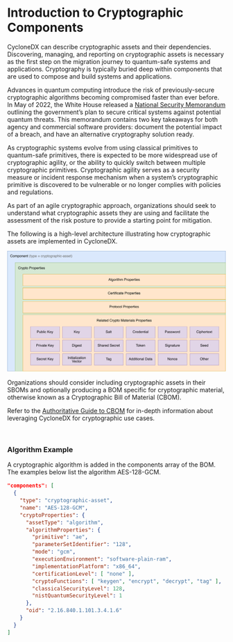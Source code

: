 # Introduction to Cryptographic Components

CycloneDX can describe cryptographic assets and their dependencies. Discovering, managing, and reporting on cryptographic
assets is necessary as the first step on the migration journey to quantum-safe systems and applications. Cryptography is
typically buried deep within components that are used to compose and build systems and applications. 

Advances in quantum computing introduce the risk of previously-secure cryptographic algorithms becoming compromised
faster than ever before. In May of 2022, the White House released a [National Security Memorandum](https://www.whitehouse.gov/briefing-room/statements-releases/2022/05/04/national-security-memorandum-on-promoting-united-states-leadership-in-quantum-computing-while-mitigating-risks-to-vulnerable-cryptographic-systems/)
outlining the government’s plan to secure critical systems against potential quantum threats. This memorandum contains
two key takeaways for both agency and commercial software providers: document the potential impact of a breach, and have
an alternative cryptography solution ready.

As cryptographic systems evolve from using classical primitives to quantum-safe primitives, there is expected to be more
widespread use of cryptographic agility, or the ability to quickly switch between multiple cryptographic primitives.
Cryptographic agility serves as a security measure or incident response mechanism when a system’s cryptographic
primitive is discovered to be vulnerable or no longer complies with policies and regulations.

As part of an agile cryptographic approach, organizations should seek to understand what cryptographic assets they are
using and facilitate the assessment of the risk posture to provide a starting point for mitigation.

The following is a high-level architecture illustrating how cryptographic assets are implemented in CycloneDX.

![CBOM Component Architecture](../../CBOM/en/images/CBOM-Component-Architecture.svg)

Organizations should consider including cryptographic assets in their SBOMs and optionally producing a BOM specific for
cryptographic material, otherwise known as a Cryptographic Bill of Material (CBOM).

Refer to the [Authoritative Guide to CBOM](https://cyclonedx.org/guides/) for in-depth information about leveraging
CycloneDX for cryptographic use cases.

<div style="page-break-after: always; visibility: hidden">
\newpage
</div>

### Algorithm Example
A cryptographic algorithm is added in the components array of the BOM. The examples below list the algorithm
AES-128-GCM.

```json
"components": [
  {
    "type": "cryptographic-asset",
    "name": "AES-128-GCM",
    "cryptoProperties": {
      "assetType": "algorithm",
      "algorithmProperties": {
        "primitive": "ae",
        "parameterSetIdentifier": "128",
        "mode": "gcm",
        "executionEnvironment": "software-plain-ram",
        "implementationPlatform": "x86_64",
        "certificationLevel": [ "none" ],
        "cryptoFunctions": [ "keygen", "encrypt", "decrypt", "tag" ],
        "classicalSecurityLevel": 128,
        "nistQuantumSecurityLevel": 1
      },
      "oid": "2.16.840.1.101.3.4.1.6"
    }
  }
]
```

<div style="page-break-after: always; visibility: hidden">
\newpage
</div>